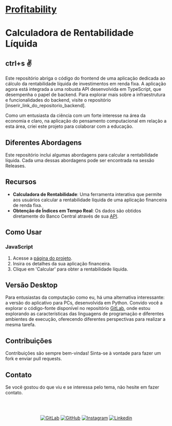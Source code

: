 <h1><a href="https://rmottanet.github.io/profitability/" target="_blank">Profitability</a></h1>

# Calculadora de Rentabilidade Líquida

## ctrl+s :v:

Este repositório abriga o código do frontend de uma aplicação dedicada ao cálculo da rentabilidade líquida de investimentos em renda fixa. A aplicação agora está integrada a uma robusta API desenvolvida em TypeScript, que desempenha o papel de backend. Para explorar mais sobre a infraestrutura e funcionalidades do backend, visite o repositório [inserir_link_do_repositorio_backend].

Como um entusiasta da ciência com um forte interesse na área da economia e claro, na aplicação do pensamento computacional em relação a esta área, criei este projeto para colaborar com a educação.


## Diferentes Abordagens

Este repositório inclui algumas abordagens para calcular a rentabilidade líquida. Cada uma dessas abordagens pode ser encontrada na sessão Releases. 


## Recursos

- **Calculadora de Rentabilidade**: Uma ferramenta interativa que permite aos usuários calcular a rentabilidade líquida de uma aplicação financeira de renda fixa.
- **Obtenção de Índices em Tempo Real**: Os dados são obtidos diretamente do Banco Central através de sua [API](https://www.bcb.gov.br/).


## Como Usar

### JavaScript

1. Acesse a [página do projeto](https://rmottanet.github.io/profitability/).
2. Insira os detalhes da sua aplicação financeira.
3. Clique em 'Calcular' para obter a rentabilidade líquida.


## Versão Desktop

Para entusiastas da computação como eu, há uma alternativa interessante: a versão do aplicativo para PCs, desenvolvida em Python. Convido você a explorar o código-fonte disponível no repositório [GitLab](https://gitlab.com/rmotta.net/profitability-py), onde estou explorando as características das linguagens de programação e diferentes ambientes de execução, oferecendo diferentes perspectivas para realizar a mesma tarefa.


## Contribuições

Contribuições são sempre bem-vindas! Sinta-se à vontade para fazer um fork e enviar pull requests.


## Contato

Se você gostou do que viu e se interessa pelo tema, não hesite em fazer contato.


<br />
<br />
<p align="center">
<a href="https://gitlab.com/rmotta.net"><img src="https://img.shields.io/badge/Gitlab--_.svg?style=social&logo=gitlab" alt="GitLab"></a>
<a href="https://github.com/rmottanet"><img src="https://img.shields.io/badge/Github--_.svg?style=social&logo=github" alt="GitHub"></a>
<a href="https://instagram.com/rmottanet/"><img src="https://img.shields.io/badge/Instagram--_.svg?style=social&logo=instagram" alt="Instagram"></a>
<a href="https://www.linkedin.com/in/rmottanet/"><img src="https://img.shields.io/badge/Linkedin--_.svg?style=social&logo=linkedin" alt="Linkedin"></a>
</p>
<br />

